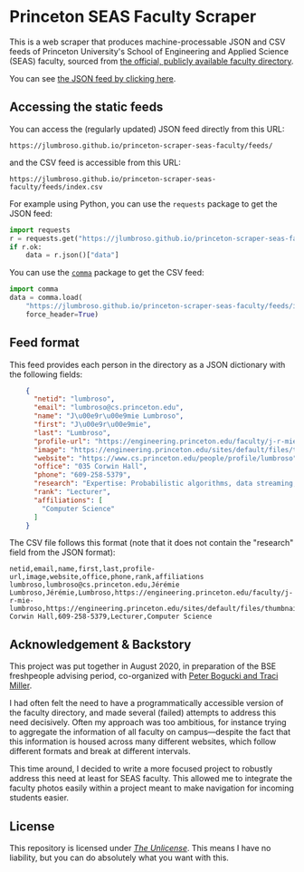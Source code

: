 # Princeton SEAS Faculty Scraper

This is a web scraper that produces machine-processable JSON and CSV feeds
of Princeton University's School of Engineering and Applied Science (SEAS)
faculty, sourced from [the official, publicly available faculty directory](https://engineering.princeton.edu/faculty-directory).

You can see [the JSON feed by clicking here](https://jlumbroso.github.io/princeton-scraper-seas-faculty/feeds/).

## Accessing the static feeds

You can access the (regularly updated) JSON feed directly from this URL:
```text
https://jlumbroso.github.io/princeton-scraper-seas-faculty/feeds/
```
and the CSV feed is accessible from this URL:
```
https://jlumbroso.github.io/princeton-scraper-seas-faculty/feeds/index.csv
```

For example using Python, you can use the `requests` package to
get the JSON feed:
```python
import requests
r = requests.get("https://jlumbroso.github.io/princeton-scraper-seas-faculty/feeds/")
if r.ok:
    data = r.json()["data"]
```
You can use the [`comma`](https://github.com/jlumbroso/comma/) package to
get the CSV feed:
```python
import comma
data = comma.load(
    "https://jlumbroso.github.io/princeton-scraper-seas-faculty/feeds/index.csv",
    force_header=True)
```

## Feed format

This feed provides each person in the directory as a JSON dictionary with
the following fields:

```json
    {
      "netid": "lumbroso",
      "email": "lumbroso@cs.princeton.edu",
      "name": "J\u00e9r\u00e9mie Lumbroso",
      "first": "J\u00e9r\u00e9mie",
      "last": "Lumbroso",
      "profile-url": "https://engineering.princeton.edu/faculty/j-r-mie-lumbroso",
      "image": "https://engineering.princeton.edu/sites/default/files/thumbnails/image/Lumbroso_450x600.jpg",
      "website": "https://www.cs.princeton.edu/people/profile/lumbroso",
      "office": "035 Corwin Hall",
      "phone": "609-258-5379",
      "research": "Expertise: Probabilistic algorithms, data streaming, data structures, analysis of algorithms, analytic combinatorics.",
      "rank": "Lecturer",
      "affiliations": [
        "Computer Science"
      ]
    }
```

The CSV file follows this format (note that it does not contain the "research" field from the JSON format):

```csv
netid,email,name,first,last,profile-url,image,website,office,phone,rank,affiliations
lumbroso,lumbroso@cs.princeton.edu,Jérémie Lumbroso,Jérémie,Lumbroso,https://engineering.princeton.edu/faculty/j-r-mie-lumbroso,https://engineering.princeton.edu/sites/default/files/thumbnails/image/Lumbroso_450x600.jpg,https://www.cs.princeton.edu/people/profile/lumbroso,035 Corwin Hall,609-258-5379,Lecturer,Computer Science
```

## Acknowledgement & Backstory

This project was put together in August 2020, in preparation of the BSE freshpeople
advising period, co-organized with [Peter Bogucki and Traci Miller](https://engineering.princeton.edu/engage/leadership-and-staff).

I had often felt the need to have a programmatically accessible version of the faculty
directory, and made several (failed) attempts to address this need decisively. Often
my approach was too ambitious, for instance trying to aggregate the information of all
faculty on campus—despite the fact that this information is housed across many different
websites, which follow different formats and break at different intervals.

This time around, I decided to write a more focused project to robustly address this
need at least for SEAS faculty. This allowed me to integrate the faculty photos easily
within a project meant to make navigation for incoming students easier.

## License

This repository is licensed under [_The Unlicense_](LICENSE). This means I have no liability, but
you can do absolutely what you want with this.
